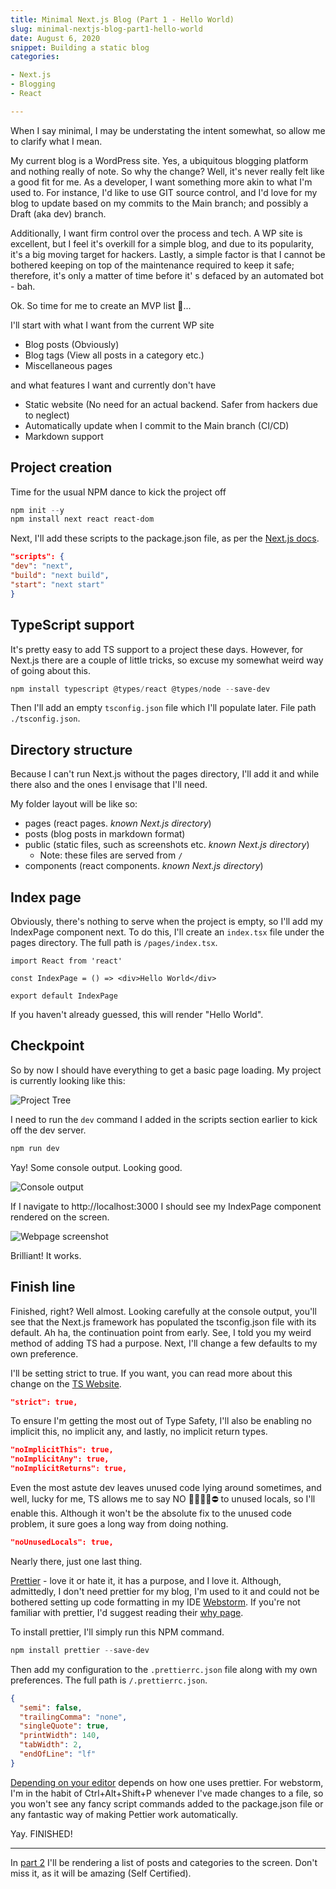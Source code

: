 ```yaml
---
title: Minimal Next.js Blog (Part 1 - Hello World)
slug: minimal-nextjs-blog-part1-hello-world
date: August 6, 2020
snippet: Building a static blog
categories:

- Next.js
- Blogging
- React

---
```


When I say minimal, I may be understating the intent somewhat, so allow me to clarify what I mean.

My current blog is a WordPress site. Yes, a ubiquitous blogging platform and nothing really of note. So why the change?
Well, it's never really felt like a good fit for me. As a developer, I want something more akin to what I'm used to. For
instance, I'd like to use GIT source control, and I'd love for my blog to update based on my commits to the Main branch;
and possibly a Draft (aka dev) branch.

Additionally, I want firm control over the process and tech. A WP site is excellent, but I feel it's overkill for a
simple blog, and due to its popularity, it's a big moving target for hackers. Lastly, a simple factor is that I cannot
be bothered keeping on top of the maintenance required to keep it safe; therefore, it's only a matter of time before it'
s defaced by an automated bot - bah.

Ok. So time for me to create an MVP list 🤔...

I'll start with what I want from the current WP site

- Blog posts (Obviously)
- Blog tags (View all posts in a category etc.)
- Miscellaneous pages

and what features I want and currently don't have

- Static website (No need for an actual backend. Safer from hackers due to neglect)
- Automatically update when I commit to the Main branch (CI/CD)
- Markdown support

## Project creation

Time for the usual NPM dance to kick the project off

```powershell
npm init --y
npm install next react react-dom
```

Next, I'll add these scripts to the package.json file, as per
the [Next.js docs](https://nextjs.org/docs/getting-started).

```json
"scripts": {
"dev": "next",
"build": "next build",
"start": "next start"
}
```

## TypeScript support

It's pretty easy to add TS support to a project these days. However, for Next.js there are a couple of little tricks, so
excuse my somewhat weird way of going about this.

```powershell
npm install typescript @types/react @types/node --save-dev
```

Then I'll add an empty `tsconfig.json` file which I'll populate later. File path `./tsconfig.json`.

## Directory structure

Because I can't run Next.js without the pages directory, I'll add it and while there also and the ones I envisage that
I'll need.

My folder layout will be like so:

- pages (react pages. *known Next.js directory*)
- posts (blog posts in markdown format)
- public (static files, such as screenshots etc. *known Next.js directory*)
    - Note: these files are served from `/`
- components (react components. *known Next.js directory*)

## Index page

Obviously, there's nothing to serve when the project is empty, so I'll add my IndexPage component next. To do this, I'll
create an `index.tsx` file under the pages directory. The full path is `/pages/index.tsx`.

```tsx
import React from 'react'

const IndexPage = () => <div>Hello World</div>

export default IndexPage
```

If you haven't already guessed, this will render "Hello World".

## Checkpoint

So by now I should have everything to get a basic page loading. My project is currently looking like this:

![Project Tree](/minimal-nextjs-blog-part1-hello-world/project-tree.png)

I need to run the `dev` command I added in the scripts section earlier to kick off the dev server.

```powershell
npm run dev
```

Yay! Some console output. Looking good.

![Console output](/minimal-nextjs-blog-part1-hello-world/first-run.png)

If I navigate to http://localhost:3000 I should see my IndexPage component rendered on the screen.

![Webpage screenshot](/minimal-nextjs-blog-part1-hello-world/first-page-load.png)

Brilliant! It works.

## Finish line

Finished, right? Well almost. Looking carefully at the console output, you'll see that the Next.js framework has
populated the tsconfig.json file with its default. Ah ha, the continuation point from early. See, I told you my weird
method of adding TS had a purpose. Next, I'll change a few defaults to my own preference.

I'll be setting strict to true. If you want, you can read more about this change on
the [TS Website](https://www.typescriptlang.org/tsconfig#Strict_Type_Checking_Options_6173).

```json
"strict": true,
```

To ensure I'm getting the most out of Type Safety, I'll also be enabling no implicit this, no implicit any, and lastly,
no implicit return types.

```json
"noImplicitThis": true,
"noImplicitAny": true,
"noImplicitReturns": true,
```

Even the most astute dev leaves unused code lying around sometimes, and well, lucky for me, TS allows me to say NO
🙅‍♀️🙅‍♂️⛔ to unused locals, so I'll enable this. Although it won't be the absolute fix to the unused code problem, it
sure goes a long way from doing nothing.

```json
"noUnusedLocals": true,
```

Nearly there, just one last thing.

[Prettier](https://prettier.io/) - love it or hate it, it has a purpose, and I love it. Although, admittedly, I don't
need prettier for my blog, I'm used to it and could not be bothered setting up code formatting in my
IDE [Webstorm](https://www.jetbrains.com/webstorm/). If you're not familiar with prettier, I'd suggest reading
their [why page](https://prettier.io/docs/en/why-prettier.html).

To install prettier, I'll simply run this NPM command.

```powershell
npm install prettier --save-dev
```

Then add my configuration to the `.prettierrc.json` file along with my own preferences. The full path
is `/.prettierrc.json`.

```json
{
  "semi": false,
  "trailingComma": "none",
  "singleQuote": true,
  "printWidth": 140,
  "tabWidth": 2,
  "endOfLine": "lf"
}
```

[Depending on your editor](https://prettier.io/docs/en/editors.html) depends on how one uses prettier. For webstorm, I'm
in the habit of Ctrl+Alt+Shift+P whenever I've made changes to a file, so you won't see any fancy script commands added
to the package.json file or any fantastic way of making Pettier work automatically.

Yay. FINISHED!

---

In [part 2](/posts/minimal-nextjs-blog-part1-hello-world) I'll be rendering a list of posts and categories to the
screen. Don't miss it, as it will be amazing (Self Certified).
